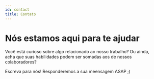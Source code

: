 ```yaml
---
id: contact
title: Contato
---
```


# Nós estamos aqui para te ajudar

Você está curioso sobre algo relacionado ao nosso trabalho? Ou ainda, acha que suas habilidades podem ser somadas aos de nossos colaboradores?

Escreva para nós! Responderemos a sua meensagem ASAP ;)
